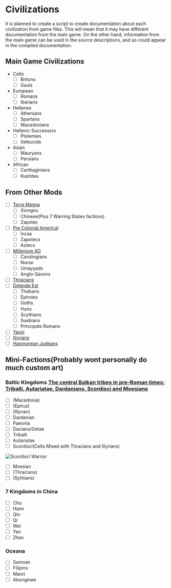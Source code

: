 # Civilizations
It is planned to create a script to create documentation about each civilization from game files. This will mean that it may have different documentation from the main game. On the other hand, information from the main game can be used in the source descriptions, and so could appear in the compiled documentation.

## Main Game Civilizations
- Celts
  - [ ] Britons
  - [ ] Gauls
- European
  - [ ] Romans
  - [ ] Iberians
- Hellenes
  - [ ] Athenians
  - [ ] Spartans
  - [ ] Macedonians
- Hellenic Successors
  - [ ] Ptolemies
  - [ ] Seleucids
- Asian
  - [ ] Mauryans
  - [ ] Persians
- African
  - [ ] Carthaginians
  - [ ] Kushites

## From Other Mods
- [ ] [Terra Magna](https://github.com/0ADMods/terra_magna)
  - [ ] Xiongnu
  - [ ] Chinese(Plus 7 Warring States factions)
  - [ ] Zapotec
- [ ] [Pre Colonial America](https://github.com/0ADMods/pre-colonial-mod))
  - [ ] Incas
  - [ ] Zapotecs
  - [ ] Aztecs
- [ ] [Millenium AD](https://github.com/0ADMods/millenniumad)
  - [ ] Carolingians
  - [ ] Norse
  - [ ] Umayyads
  - [ ] Anglo-Saxons
- [ ] [Thracians](https://github.com/0ADMods/thracians)
- [ ] [Delenda Est](https://github.com/JustusAvramenko/delenda_est)
  - [ ] Thebans
  - [ ] Epirotes
  - [ ] Goths
  - [ ] Huns
  - [ ] Scythians
  - [ ] Suebians
  - [ ] Principate Romans
- [ ] [Yayoi](https://github.com/0ADMods/yayoi_japan)
- [ ] [Illyrians](https://github.com/0ADMods/illyrians)
- [ ] [Hasmonean Judeans](https://github.com/0ADMods/judeans)

## Mini-Factions(Probably wont personally do much custom art)

### Baltic Kingdoms [The central Balkan tribes in pre-Roman times: Triballi, Autariatae, Dardanians, Scordisci and Moesians](https://books.google.co.nz/books/about/The_Central_Balkan_Tribes_in_Pre_Roman_T.html?id=Up4JAQAAIAAJ&redir_esc=y)

- [ ] (Macedonia)
- [ ] (Epirus)
- [ ] (Illyrian)
- [ ] Dardanian
- [ ] Paeonia
- [ ] Dacians/Getae
- [ ] Triballi
- [ ] Autariatae
- [ ] Scordisci(Celts Mixed with Thracians and Illyrians)

![Scordisci Warrior](https://upload.wikimedia.org/wikipedia/commons/thumb/3/38/National_museum_in_Po%C5%BEarevac%2C_Scordisci_warrior.jpg/800px-National_museum_in_Po%C5%BEarevac%2C_Scordisci_warrior.jpg)

- [ ] Moesian
- [ ] (Thracians)
- [ ] (Sythians)

### 7 Kingdoms in China
- [ ] Chu
- [ ] Hann
- [ ] Qin
- [ ] Qi
- [ ] Wei
- [ ] Yan
- [ ] Zhao

###  Oceana

- [ ] Samoan
- [ ] Filipino
- [ ] Maori
- [ ] Aboriginee
